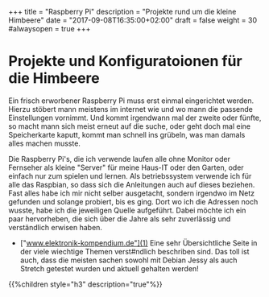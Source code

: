 ﻿+++
title = "Raspberry Pi"
description = "Projekte rund um die kleine Himbeere"
date = "2017-09-08T16:35:00+02:00"
draft = false
weight = 30
#alwaysopen = true
+++
# Projekte und Konfiguratoionen für die Himbeere

Ein frisch erworbener Raspberry Pi muss erst einmal eingerichtet werden. Hierzu stöbert mann meistens im internet wie und wo mann die passende Einstellungen vornimmt. Und kommt irgendwann mal der zweite oder fünfte, so macht mann sich meist erneut auf die suche, oder geht doch mal eine Speicherkarte kaputt, kommt man schnell ins grübeln, was man damals alles machen musste.

Die Raspberry Pi's, die ich verwende laufen alle ohne Monitor oder Fernseher als kleine "Server" für meine Haus-IT oder den Garten, oder einfach nur zum spielen und lernen. Als betriebssystem verwende ich für alle das Raspbian, so dass sich die Anleitungen auch auf dieses beziehen.
Fast alles habe ich mir nicht selber ausgetacht, sondern irgendwo im Netz gefunden und solange probiert, bis es ging. Dort wo ich die Adressen noch wusste, habe ich die jeweiligen Quelle aufgeführt. Dabei möchte ich ein paar hervorheben, die sich über die Jahre als sehr zuverlässig und verständlich erwisen haben.

* ["www.elektronik-kompendium.de"](1) Eine sehr Übersichtliche Seite in der viele wiechtige Themen verst#ndlich beschriben sind. Das toll ist auch, dass die meisten sachen sowohl mit Debian Jessy als auch Stretch getestet wurden und aktuell gehalten werden!

{{%children style="h3" description="true"%}}

[1]: https://www.elektronik-kompendium.de/sites/raspberry-pi/index.htm